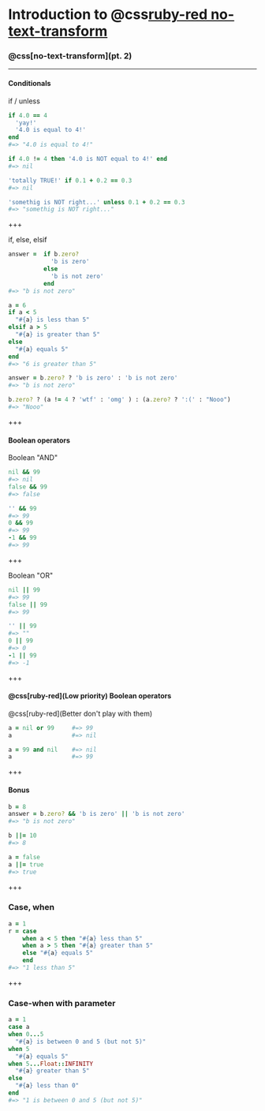 # Introduction to @css[ruby-red no-text-transform](Ruby)
### @css[no-text-transform](pt. 2)

---

#### Conditionals

if / unless

```ruby
if 4.0 == 4
  'yay!'
  '4.0 is equal to 4!'
end
#=> "4.0 is equal to 4!"

if 4.0 != 4 then '4.0 is NOT equal to 4!' end
#=> nil

'totally TRUE!' if 0.1 + 0.2 == 0.3
#=> nil

'somethig is NOT right...' unless 0.1 + 0.2 == 0.3
#=> "somethig is NOT right..."
```
<!-- @[1-5]() -->

+++

if, else, elsif

```ruby
answer =  if b.zero?
            'b is zero'
          else
            'b is not zero'
          end
#=> "b is not zero"

a = 6
if a < 5
  "#{a} is less than 5"
elsif a > 5
  "#{a} is greater than 5"
else
  "#{a} equals 5"
end
#=> "6 is greater than 5"

answer = b.zero? ? 'b is zero' : 'b is not zero'
#=> "b is not zero"

b.zero? ? (a != 4 ? 'wtf' : 'omg' ) : (a.zero? ? ':(' : "Nooo")
#=> "Nooo"
```

+++

#### Boolean operators

Boolean "AND"

```ruby
nil && 99
#=> nil
false && 99
#=> false

'' && 99
#=> 99
0 && 99
#=> 99
-1 && 99
#=> 99
```

+++

Boolean "OR"

```ruby
nil || 99
#=> 99
false || 99
#=> 99

'' || 99
#=> ""
0 || 99
#=> 0
-1 || 99
#=> -1
```

+++

#### @css[ruby-red](Low priority) Boolean operators
@css[ruby-red](Better don't play with them)

```ruby
a = nil or 99     #=> 99
a                 #=> nil

a = 99 and nil    #=> nil
a                 #=> 99
```

+++

#### Bonus

```ruby
b = 8
answer = b.zero? && 'b is zero' || 'b is not zero'
#=> "b is not zero"

b ||= 10
#=> 8

a = false
a ||= true
#=> true
```

+++

### Case, when

```ruby
a = 1
r = case
    when a < 5 then "#{a} less than 5"
    when a > 5 then "#{a} greater than 5"
    else "#{a} equals 5"
    end
#=> "1 less than 5"
```

+++

### Case-when with parameter

```ruby
a = 1
case a
when 0...5
  "#{a} is between 0 and 5 (but not 5)"
when 5
  "#{a} equals 5"
when 5...Float::INFINITY
  "#{a} greater than 5"
else
  "#{a} less than 0"
end
#=> "1 is between 0 and 5 (but not 5)"
```
